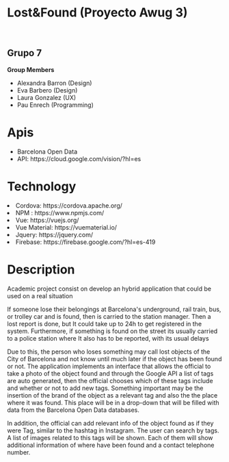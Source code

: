 <h1>Lost&Found (Proyecto Awug 3)</h1><br>
<h2>Grupo 7</h2>
<b>Group Members</b>
<ul>
<li>Alexandra Barron (Design) </li>
<li>Eva Barbero (Design) </li>
<li>Laura Gonzalez (UX)</li>
<li>Pau Enrech (Programming)</li>
</ul>

<h1>Apis</h1>
<ul>
<li>Barcelona Open Data</li>
<li>API: https://cloud.google.com/vision/?hl=es</li>
</ul>
<h1>Technology</h1
<ul>
  <li> Cordova: https://cordova.apache.org/ </li>
  <li> NPM : https://www.npmjs.com/ </li>
  <li> Vue: https://vuejs.org/ </li>
  <li> Vue Material: https://vuematerial.io/ </li>
  <li> Jquery: https://jquery.com/ </li>
  <li> Firebase: https://firebase.google.com/?hl=es-419 </li>
</ul>
<h1>Description</h1>
<p>Academic project consist on develop an hybrid application that could be used on a real situation</p>
<p>If someone lose their belongings at Barcelona's underground, rail train, bus, or trolley car and is found, then is carried to the station manager. Then a lost report is done, but It could take up to 24h to get registered in the system. Furthermore, if something is found on the street its usually carried to a police station where It also has to be reported, with its usual delays</p>
<p>Due to this, the person who loses something may call lost objects of the City of Barcelona and not know until much later if the object has been found or not.
The application implements an interface that allows the official to take a photo of the object found and through the Google API a list of tags are auto generated, then the official chooses which of these tags include and whether or not to add new tags. Something important may be the insertion of the brand of the object as a relevant tag and also the the place where it was found. This place will be in a drop-down that will be filled with data from the Barcelona Open Data databases.</p>
<p>In addition, the official can add relevant info of the object found as if they were Tag, similar to the hashtag in Instagram.
The user can search by tags. A list of images related to this tags will be shown. Each of them will show additional information of where have been found and a contact telephone number.
</p>
